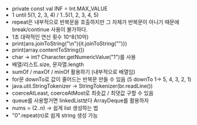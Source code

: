 - private const val INF = Int.MAX_VALUE
- 1 until 5(1, 2, 3, 4) / 1..5(1, 2, 3, 4, 5)
- repeat은 내부적으로 반복문을 호출하지만 그 자체가 반복문이 아니기 때문에 break/continue 사용이 불가하다.
- 1초 대략적인 연산 횟수 10^8(10억)
- print(ans.joinToString("\n"){it.joinToString("")})
- print(array.contentToString())
- char -> int? Character.getNumericValue("1")를 사용
- 배열/리스트.size, 문자열.length
- sumOf / maxOf / minOf 활용하기 (내부적으로 배열임)
- for문 downTo로 값이 줄어드는 반복문 만들 수 있음 (5 downTo 1-> 5, 4, 3, 2, 1)
- java.util.StringTokenizer -> StringTokenizer(br.readLine())
- coerceAtLeast, coerceAtMost로 최솟값 / 최댓값 구할 수 있음
- queue를 사용할거면 linkedList보다 ArrayDeque를 활용하자
- nums = (2..n) -> 쉽게 list 생성하는 법
- "0".repeat(n)로 쉽게 string 생성 가능